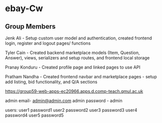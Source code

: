 # ebay-Cw
## Group Members
Jenk Ali - Setup custom user model and authentication, created frontend login, register and logout pages/ functions

Tyler Cain - Created backend marketplace models (Item, Question, Answer), views, serializers and setup routes, and frontend local storage

Pranay Konduru - Created profile page and linked pages to use API

Pratham Nandha - Created frontend navbar and marketplace pages - setup add listing, bid functionality, and Q/A sections 

https://group59-web-apps-ec20966.apps.d.comp-teach.qmul.ac.uk

admin email- admin@admin.com 
admin password - admin

users:
user1 password1
user2 password2
user3 password3
user4 password4
user5 password5
